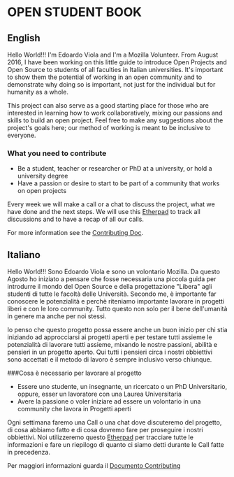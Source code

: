 OPEN STUDENT BOOK
=================

English
-------
Hello World!!! I'm Edoardo Viola and I'm a Mozilla Volunteer. From August 2016, I have been working on this little guide to introduce Open Projects and Open Source to students of all faculties in Italian universities. It's important to show them the potential of working in an open community and to demonstrate why doing so is important, not just for the individual but for humanity as a whole.

This project can also serve as a good starting place for those who are interested in learning how to work collaboratively, mixing our passions and skills to build an open project. Feel free to make any suggestions about the project's goals here; our method of working is meant to be inclusive to everyone.

### What you need to contribute 

* Be a student, teacher or researcher or PhD at a university, or hold a university degree
* Have a passion or desire to start to be part of a community that works on open projects

Every week we will make a call or a chat to discuss the project, what we have done and the next steps. We will use this [Etherpad](https://public.etherpad-mozilla.org/p/PlaybookUniversitario) to track all discussions and to have a recap of all our calls.

For more information see the [Contributing Doc](https://github.com/edovio/OpenStudentBook/blob/master/CONTRIBUTING.md).

Italiano
--------
Hello World!!! Sono Edoardo Viola e sono un volontario Mozilla. Da questo Agosto ho iniziato a pensare che fosse necessaria una piccola guida per introdurre il mondo del Open Source e della progettazione "Libera" agli studenti di tutte le facoltà delle Università. Secondo me, è importante far conoscere le potenzialità e perchè riteniamo importante lavorare in progetti liberi e con le loro community. Tutto questo non solo per il bene dell'umanità in genere ma anche per noi stessi.

Io penso che questo progetto possa essere anche un buon inizio per chi stia iniziando ad approcciarsi ai progetti aperti e per testare tutti assieme le potenzialità di lavorare tutti assieme, mixando le nostre passioni, abilità e pensieri in un progetto aperto. Qui tutti i pensieri circa i nostri obbiettivi sono accettati e il metodo di lavoro è sempre inclusivo verso chiunque.

###Cosa è necessario per lavorare al progetto

* Essere uno studente, un insegnante, un ricercato o un PhD Universitario, oppure, esser un lavoratore con una Laurea Universitaria
* Avere la passione o voler iniziare ad essere un volontario in una community che lavora in Progetti aperti

Ogni settimana faremo una Call o una chat dove discuteremo del progetto, di cosa abbiamo fatto e di cosa dovremo fare per proseguire i nostri obbiettivi. Noi utilizzeremo questo [Etherpad](https://public.etherpad-mozilla.org/p/PlaybookUniversitario) per tracciare tutte le informazioni e fare un riepilogo di quanto ci siamo detti durante le Call fatte in precedenza.

Per maggiori informazioni guarda il [Documento Contributing](https://github.com/edovio/OpenStudentBook/blob/master/CONTRIBUTING.md)
